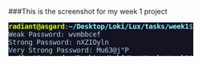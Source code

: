 ###This is the screenshot for my week 1 project

![My screenshot](https://github.com/MorrisMuuoMulitu/LuxAcademy/blob/main/tasks/week1/screenshot.png)
